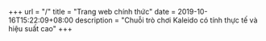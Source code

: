 +++
url = "/"
title = "Trang web chính thức"
date = 2019-10-16T15:22:09+08:00
description = "Chuỗi trò chơi Kaleido có tính thực tế và hiệu suất cao"
+++

